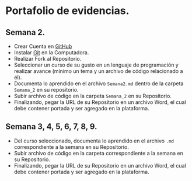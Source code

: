 # Portafolio de evidencias.

## Semana 2.
- Crear Cuenta en [GitHub](https://github.com/) 
- Instalar [Git](https://git-scm.com/downloads) en la Computadora.
- Realizar Fork al Repositorio.
- Seleccionar un curso de su gusto en un lenguaje de programación y realizar avance (mínimo un tema y un archivo de código relacionado a él).
- Documenta lo aprendido en el archivo `Semana2.md` dentro de la carpeta `Semana_2` en su repositorio.
- Subir archivo de código en la carpeta `Semana_2` en su Repositorio.
- Finalizando, pegar la URL de su Repositorio en un archivo Word, el cual debe contener portada y ser agregado en la plataforma.

## Semana 3, 4, 5, 6, 7, 8, 9.
- Del curso seleccionado, documenta lo aprendido en el archivo `.md` correspondiente a la semana en su Repositorio.
- Subir archivo de código en la carpeta correspondiente a la semana en su Repositorio.
- Finalizando, pegar la URL de su Repositorio en un archivo Word, el cual debe contener portada y ser agregado en la plataforma.


